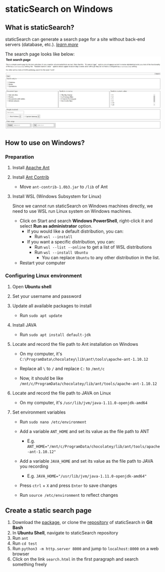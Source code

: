 # staticSearch on Windows

## What is staticSearch?

staticSearch can generate a search page for a site without back-end servers (database, etc.). [*learn more*](https://endings.uvic.ca/staticSearch/docs/whatDoesItDo.html)

The search page looks like below:![staticsearch](staticsearch.JPG)

## How to use on Windows?

### Preparation

1. Install [Apache Ant](https://ant.apache.org/bindownload.cgi)

2. Install [Ant Contrib](https://sourceforge.net/projects/ant-contrib/files/ant-contrib/)
   - Move `ant-contrib-1.0b3.jar` to `/lib` of Ant
   
3. Install WSL (Windows Subsystem for Linux)

    Since we cannot run staticSearch on Windows machines directly, we need to use WSL run Linux system on Windows machines.

    - Click on Start and search **Windows PowerShell**, right-click it and select **Run as administrator** option.
      - If you would like a default distribution, you can: 
        - Run `wsl --install` 
      - If you want a specific distribution, you can:
        - Run `wsl --list --online` to get a list of WSL distributions
        - Run `wsl --install Ubuntu`
          - You can replace `Ubuntu` to any other distribution in the list.
    - Restart your computer


### Configuring Linux environment

1. Open **Ubuntu shell**
2. Set your username and password
3. Update all available packages to install
   - Run `sudo apt update`


4. Install JAVA
   - Run `sudo apt install default-jdk`


5. Locate and record the file path to Ant installation on Windows

   - On my computer, it's `C:\ProgramData\chocolatey\lib\ant\tools\apache-ant-1.10.12`

   - Replace all `\` to `/` and replace `C:` to `/mnt/c` 


   - Now, it should be like `/mnt/c/ProgramData/chocolatey/lib/ant/tools/apache-ant-1.10.12`


6. Locate and record the file path to JAVA on Linux
   - On my computer, it's `/usr/lib/jvm/java-1.11.0-openjdk-amd64`


7. Set environment variables

   - Run `sudo nano /etc/environment`

   - Add a variable `ANT_HOME` and set its value as the file path to ANT
     - E.g. `ANT_HOME="/mnt/c/ProgramData/chocolatey/lib/ant/tools/apache-ant-1.10.12"`

   - Add  a variable `JAVA_HOME` and set its value as the file path to JAVA you recording
     - E.g. `JAVA_HOME="/usr/lib/jvm/java-1.11.0-openjdk-amd64"`

   - Press `ctrl` + `X` and press `Enter` to save changes

   - Run `source /etc/environment` to reflect changes


## Create a static search page

1. Download the [package](https://github.com/projectEndings/staticSearch/releases/), or clone the [repository](https://github.com/projectEndings/staticSearch) of staticSearch in **Git Bash**
2. In **Ubuntu Shell**, navigate to staticSearch repository
3. Run `ant` 
4. Run `cd test`
5. Run `python3 -m http.server 8000` and jump to `localhost:8000` on a web browser
6. Click on the link `search.html` in the first paragraph and search something freely

